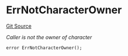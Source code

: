 # ErrNotCharacterOwner
[Git Source](https://github.com/Crossbell-Box/Crossbell-Contracts/blob/eafad9b7237b4175827150168fbfde105ec8c367/contracts/libraries/Error.sol)

*Caller is not the owner of character*


```solidity
error ErrNotCharacterOwner();
```

